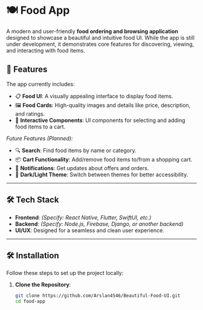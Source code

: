 # 🍽️ Food App

A modern and user-friendly **food ordering and browsing application** designed to showcase a beautiful and intuitive food UI. While the app is still under development, it demonstrates core features for discovering, viewing, and interacting with food items.



## 🚀 Features

The app currently includes:  

- 📋 **Food UI**: A visually appealing interface to display food items.  
- 🖼️ **Food Cards**: High-quality images and details like price, description, and ratings.  
- 🛒 **Interactive Components**: UI components for selecting and adding food items to a cart.  

*Future Features (Planned):*  
- 🔍 **Search**: Find food items by name or category.  
- 📦 **Cart Functionality**: Add/remove food items to/from a shopping cart.  
- 🔔 **Notifications**: Get updates about offers and orders.  
- 🎨 **Dark/Light Theme**: Switch between themes for better accessibility.  

---

## 🛠️ Tech Stack

- **Frontend**: _(Specify: React Native, Flutter, SwiftUI, etc.)_  
- **Backend**: _(Specify: Node.js, Firebase, Django, or another backend)_  
- **UI/UX**: Designed for a seamless and clean user experience.  

---

## 🛠️ Installation

Follow these steps to set up the project locally:

1. **Clone the Repository**:
   ```bash
   git clone https://github.com/Arslan4546/Beautiful-Food-UI.git
   cd food-app
